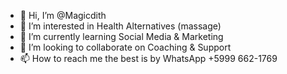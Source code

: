- 👋 Hi, I’m @Magicdith
- 👀 I’m interested in Health Alternatives (massage)
- 🌱 I’m currently learning Social Media & Marketing
- 💞️ I’m looking to collaborate on Coaching & Support 
- 📫 How to reach me the best is by WhatsApp +5999 662-1769

<!---
Magicdith/Magicdith is a ✨ special ✨ repository because its `README.md` (this file) appears on your GitHub profile.
You can click the Preview link to take a look at your changes.
--->
